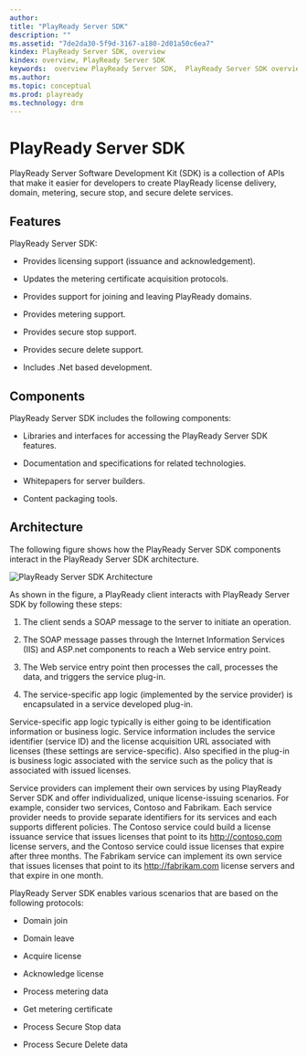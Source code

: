 ```yaml
---
author: 
title: "PlayReady Server SDK"
description: ""
ms.assetid: "7de2da30-5f9d-3167-a180-2d01a50c6ea7"
kindex: PlayReady Server SDK, overview
kindex: overview, PlayReady Server SDK
keywords:  overview PlayReady Server SDK,  PlayReady Server SDK overview
ms.author: 
ms.topic: conceptual
ms.prod: playready
ms.technology: drm
---
```



# PlayReady Server SDK
   
  
PlayReady Server Software Development Kit (SDK) is a collection of APIs that make it easier for developers to create PlayReady license delivery, domain, metering, secure stop, and secure delete services.  
 
<a id="ID4ER"></a>

   

## Features  
   
  
PlayReady Server SDK:  
 
   *  Provides licensing support (issuance and acknowledgement).
  
   *  Updates the metering certificate acquisition protocols.
  
   *  Provides support for joining and leaving PlayReady domains.
  
   *  Provides metering support.
  
   *  Provides secure stop support.

   *  Provides secure delete support.
  
   *  Includes .Net based development.
  

  
<a id="ID4EZB"></a>

   

## Components  
   
  
PlayReady Server SDK includes the following components:  
 
   *  Libraries and interfaces for accessing the PlayReady Server SDK features.
  
   *  Documentation and specifications for related technologies.
  
   *  Whitepapers for server builders.
  
   *  Content packaging tools.
  

  
<a id="ID4ETC"></a>

   

## Architecture  
   
  
The following figure shows how the PlayReady Server SDK components interact in the PlayReady Server SDK architecture.  
   
  
![PlayReady Server SDK Architecture](../images/image26_19.png)  
   
  
As shown in the figure, a PlayReady client interacts with PlayReady Server SDK by following these steps:  
 
   1. The client sends a SOAP message to the server to initiate an operation. 
  
   1. The SOAP message passes through the Internet Information Services (IIS) and ASP.net components to reach a Web service entry point. 
  
   1. The Web service entry point then processes the call, processes the data, and triggers the service plug-in. 
  
   1. The service-specific app logic (implemented by the service provider) is encapsulated in a service developed plug-in.  

   
  
Service-specific app logic typically is either going to be identification information or business logic. Service information includes the service identifier (service ID) and the license acquisition URL associated with licenses (these settings are service-specific). Also specified in the plug-in is business logic associated with the service such as the policy that is associated with issued licenses.  
   
  
Service providers can implement their own services by using PlayReady Server SDK and offer individualized, unique license-issuing scenarios. For example, consider two services, Contoso and Fabrikam. Each service provider needs to provide separate identifiers for its services and each supports different policies. The Contoso service could build a license issuance service that issues licenses that point to its <http://contoso.com> license servers, and the Contoso service could issue licenses that expire after three months. The Fabrikam service can implement its own service that issues licenses that point to its <http://fabrikam.com> license servers and that expire in one month.   
   
  
PlayReady Server SDK enables various scenarios that are based on the following protocols:  
 
   *  Domain join
  
   *  Domain leave
  
   *  Acquire license
  
   *  Acknowledge license
  
   *  Process metering data
  
   *  Get metering certificate

   *  Process Secure Stop data

   *  Process Secure Delete data
  

  
